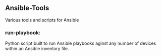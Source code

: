 ## Ansible-Tools
Various tools and scripts for Ansible

### run-playbook:
Python script built to run Ansible playbooks aginst any number of devices within an Ansible inventory file.
